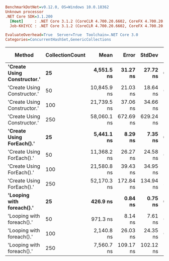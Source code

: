 ``` ini

BenchmarkDotNet=v0.12.0, OS=Windows 10.0.18362
Unknown processor
.NET Core SDK=3.1.200
  [Host]     : .NET Core 3.1.2 (CoreCLR 4.700.20.6602, CoreFX 4.700.20.6702), X64 RyuJIT
  Job-KHIYCC : .NET Core 3.1.2 (CoreCLR 4.700.20.6602, CoreFX 4.700.20.6702), X64 RyuJIT

EvaluateOverhead=True  Server=True  Toolchain=.NET Core 3.0  
Categories=ConcurrentHashSet,GenericCollections  

```
|                      Method | CollectionCount |        Mean |     Error |    StdDev |  Gen 0 |  Gen 1 | Gen 2 | Allocated |
|---------------------------- |---------------- |------------:|----------:|----------:|-------:|-------:|------:|----------:|
| **&#39;Create Using Constructor.&#39;** |              **25** |  **4,551.5 ns** |  **31.27 ns** |  **27.72 ns** | **0.1984** |      **-** |     **-** |    **1864 B** |
| &#39;Create Using Constructor.&#39; |              50 | 10,845.9 ns |  21.03 ns |  18.64 ns | 0.8850 |      - |     - |    8416 B |
| &#39;Create Using Constructor.&#39; |             100 | 21,739.5 ns |  37.06 ns |  34.66 ns | 1.8311 | 0.0305 |     - |   17312 B |
| &#39;Create Using Constructor.&#39; |             250 | 58,060.1 ns | 672.69 ns | 629.24 ns | 5.9814 | 0.3052 |     - |   55417 B |
|   **&#39;Create Using ForEach().&#39;** |              **25** |  **5,441.1 ns** |   **8.29 ns** |   **7.35 ns** | **0.3510** |      **-** |     **-** |    **3352 B** |
|   &#39;Create Using ForEach().&#39; |              50 | 11,368.2 ns |  26.27 ns |  24.58 ns | 0.8240 |      - |     - |    7824 B |
|   &#39;Create Using ForEach().&#39; |             100 | 21,580.8 ns |  39.43 ns |  34.95 ns | 1.7090 |      - |     - |   16160 B |
|   &#39;Create Using ForEach().&#39; |             250 | 52,170.3 ns | 172.84 ns | 134.94 ns | 3.3569 |      - |     - |   31945 B |
|   **&#39;Looping with foreach().&#39;** |              **25** |    **426.9 ns** |   **0.84 ns** |   **0.75 ns** | **0.0057** |      **-** |     **-** |      **56 B** |
|   &#39;Looping with foreach().&#39; |              50 |    971.3 ns |   8.14 ns |   7.61 ns | 0.0057 |      - |     - |      56 B |
|   &#39;Looping with foreach().&#39; |             100 |  2,140.8 ns |  26.03 ns |  24.35 ns | 0.0038 |      - |     - |      56 B |
|   &#39;Looping with foreach().&#39; |             250 |  7,560.7 ns | 109.17 ns | 102.12 ns |      - |      - |     - |      56 B |
